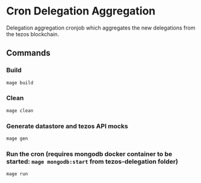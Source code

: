 # Cron Delegation Aggregation 
Delegation aggregation cronjob which aggregates the new delegations
from the tezos blockchain.

## Commands

### Build
```bash
mage build
```

### Clean
```bash
mage clean
```

### Generate datastore and tezos API mocks
```bash
mage gen
```

### Run the cron (requires mongodb docker container to be started: `mage mongodb:start` from tezos-delegation folder)
```bash
mage run
```